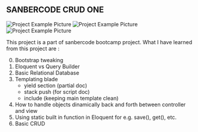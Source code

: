 ## SANBERCODE CRUD ONE
![Project Example Picture](https://i.imgur.com/6YDfCeO.png)
![Project Example Picture](https://i.imgur.com/7y1tqj1.png)
![Project Example Picture](https://i.imgur.com/8vZ4t7N.png)

This project is a part of sanbercode bootcamp project.
What I have learned from this project are :

0. Bootstrap tweaking
1. Eloquent vs Query Builder
2. Basic Relational Database
3. Templating blade
    - yield section (partial doc)
    - stack push (for script doc)
    - include (keeping main template clean)
4. How to handle objects dinamically back and forth between controller and view
5. Using static built in function in Eloquent for e.g. save(), get(), etc.
6. Basic CRUD
